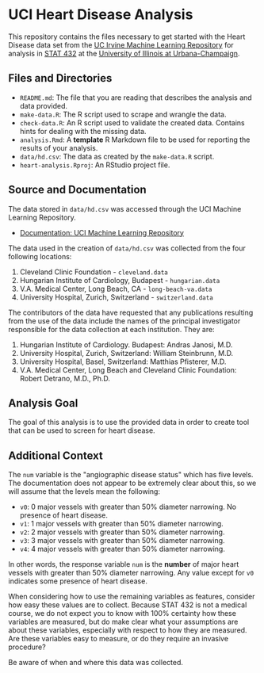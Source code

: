 # UCI Heart Disease Analysis

This repository contains the files necessary to get started with the Heart Disease data set from the [UC Irvine Machine Learning Repository](https://archive.ics.uci.edu/ml/index.php) for analysis in [STAT 432](https://stat432.org/) at the [University of Illinois at Urbana-Champaign](https://illinois.edu/).

## Files and Directories

- `README.md`: The file that you are reading that describes the analysis and data provided.
- `make-data.R`: The R script used to scrape and wrangle the data.
- `check-data.R`: An R script used to validate the created data. Contains hints for dealing with the missing data.
- `analysis.Rmd`: A **template** R Markdown file to be used for reporting the results of your analysis.
- `data/hd.csv`: The data as created by the `make-data.R` script.
- `heart-analysis.Rproj`: An RStudio project file.

## Source and Documentation

The data stored in `data/hd.csv` was accessed through the UCI Machine Learning Repository.

- [Documentation: UCI Machine Learning Repository](https://archive.ics.uci.edu/ml/datasets/Heart+Disease)

The data used in the creation of `data/hd.csv` was collected from the four following locations:

1. Cleveland Clinic Foundation - `cleveland.data`
2. Hungarian Institute of Cardiology, Budapest - `hungarian.data`
3. V.A. Medical Center, Long Beach, CA - `long-beach-va.data`
4. University Hospital, Zurich, Switzerland - `switzerland.data`

The contributors of the data have requested that any publications resulting from the use of the data include the  names of the principal investigator responsible for the data collection at each institution.  They are:

1. Hungarian Institute of Cardiology. Budapest: Andras Janosi, M.D.
2. University Hospital, Zurich, Switzerland: William Steinbrunn, M.D.
3. University Hospital, Basel, Switzerland: Matthias Pfisterer, M.D.
4. V.A. Medical Center, Long Beach and Cleveland Clinic Foundation: Robert Detrano, M.D., Ph.D.

## Analysis Goal

The goal of this analysis is to use the provided data in order to create tool that can be used to screen for heart disease.

## Additional Context

The `num` variable is the "angiographic disease status" which has five levels. The documentation does not appear to be extremely clear about this, so we will assume that the levels mean the following:

- `v0`: 0 major vessels with greater than 50% diameter narrowing. No presence of heart disease.
- `v1`: 1 major vessels with greater than 50% diameter narrowing.
- `v2`: 2 major vessels with greater than 50% diameter narrowing. 
- `v3`: 3 major vessels with greater than 50% diameter narrowing.
- `v4`: 4 major vessels with greater than 50% diameter narrowing.

In other words, the response variable `num` is the **number** of major heart vessels with greater than 50% diameter narrowing. Any value except for `v0` indicates some presence of heart disease.

When considering how to use the remaining variables as features, consider how easy these values are to collect. Because STAT 432 is not a medical course, we do not expect you to know with 100% certainty how these variables are measured, but do make clear what your assumptions are about these variables, especially with respect to how they are measured. Are these variables easy to measure, or do they require an invasive procedure?

Be aware of when and where this data was collected.
